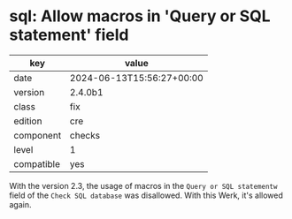 [//]: # (werk v2)
# sql: Allow macros in 'Query or SQL statement' field

key        | value
---------- | ---
date       | 2024-06-13T15:56:27+00:00
version    | 2.4.0b1
class      | fix
edition    | cre
component  | checks
level      | 1
compatible | yes

With the version 2.3, the usage of macros in the `Query or SQL statementw` field of
the `Check SQL database` was disallowed. With this Werk, it's allowed again.
